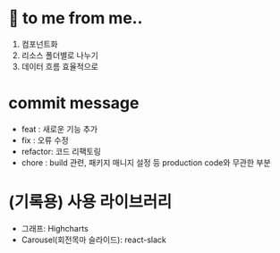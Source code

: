 # 📍 to me from me..
1. 컴포넌트화
2. 리소스 폴더별로 나누기
3. 데이터 흐름 효율적으로

# commit message
- feat : 새로운 기능 추가
- fix : 오류 수정
- refactor: 코드 리팩토링
- chore : build 관련, 패키지 매니지 설정 등 production code와 무관한 부분

# (기록용) 사용 라이브러리
- 그래프: Highcharts
- Carousel(회전목마 슬라이드): react-slack
